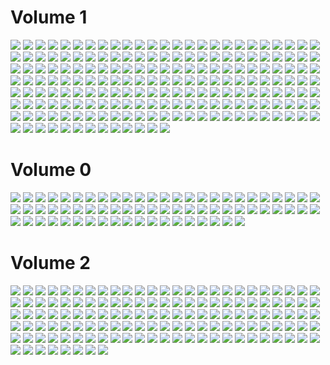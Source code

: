 
# Volume 1

[![](vol1/faces-64x/0.png)](vol1/faces/0.png) [![](vol1/faces-64x/1.png)](vol1/faces/1.png) [![](vol1/faces-64x/10.png)](vol1/faces/10.png) [![](vol1/faces-64x/100.png)](vol1/faces/100.png) [![](vol1/faces-64x/101.png)](vol1/faces/101.png) [![](vol1/faces-64x/102.png)](vol1/faces/102.png) [![](vol1/faces-64x/103.png)](vol1/faces/103.png) [![](vol1/faces-64x/104.png)](vol1/faces/104.png) [![](vol1/faces-64x/105.png)](vol1/faces/105.png) [![](vol1/faces-64x/106.png)](vol1/faces/106.png) [![](vol1/faces-64x/107.png)](vol1/faces/107.png) [![](vol1/faces-64x/108.png)](vol1/faces/108.png) [![](vol1/faces-64x/109.png)](vol1/faces/109.png) [![](vol1/faces-64x/11.png)](vol1/faces/11.png) [![](vol1/faces-64x/110.png)](vol1/faces/110.png) [![](vol1/faces-64x/111.png)](vol1/faces/111.png) [![](vol1/faces-64x/112.png)](vol1/faces/112.png) [![](vol1/faces-64x/113.png)](vol1/faces/113.png) [![](vol1/faces-64x/114.png)](vol1/faces/114.png) [![](vol1/faces-64x/115.png)](vol1/faces/115.png) [![](vol1/faces-64x/116.png)](vol1/faces/116.png) [![](vol1/faces-64x/117.png)](vol1/faces/117.png) [![](vol1/faces-64x/118.png)](vol1/faces/118.png) [![](vol1/faces-64x/119.png)](vol1/faces/119.png) [![](vol1/faces-64x/12.png)](vol1/faces/12.png) [![](vol1/faces-64x/121.png)](vol1/faces/121.png) [![](vol1/faces-64x/122.png)](vol1/faces/122.png) [![](vol1/faces-64x/123.png)](vol1/faces/123.png) [![](vol1/faces-64x/124.png)](vol1/faces/124.png) [![](vol1/faces-64x/126.png)](vol1/faces/126.png) [![](vol1/faces-64x/127.png)](vol1/faces/127.png) [![](vol1/faces-64x/128.png)](vol1/faces/128.png) [![](vol1/faces-64x/129.png)](vol1/faces/129.png) [![](vol1/faces-64x/13.png)](vol1/faces/13.png) [![](vol1/faces-64x/130.png)](vol1/faces/130.png) [![](vol1/faces-64x/131.png)](vol1/faces/131.png) [![](vol1/faces-64x/132.png)](vol1/faces/132.png) [![](vol1/faces-64x/133.png)](vol1/faces/133.png) [![](vol1/faces-64x/134.png)](vol1/faces/134.png) [![](vol1/faces-64x/135.png)](vol1/faces/135.png) [![](vol1/faces-64x/136.png)](vol1/faces/136.png) [![](vol1/faces-64x/137.png)](vol1/faces/137.png) [![](vol1/faces-64x/138.png)](vol1/faces/138.png) [![](vol1/faces-64x/139.png)](vol1/faces/139.png) [![](vol1/faces-64x/14.png)](vol1/faces/14.png) [![](vol1/faces-64x/140.png)](vol1/faces/140.png) [![](vol1/faces-64x/141.png)](vol1/faces/141.png) [![](vol1/faces-64x/142.png)](vol1/faces/142.png) [![](vol1/faces-64x/143.png)](vol1/faces/143.png) [![](vol1/faces-64x/144.png)](vol1/faces/144.png) [![](vol1/faces-64x/145.png)](vol1/faces/145.png) [![](vol1/faces-64x/146.png)](vol1/faces/146.png) [![](vol1/faces-64x/147.png)](vol1/faces/147.png) [![](vol1/faces-64x/148.png)](vol1/faces/148.png) [![](vol1/faces-64x/149.png)](vol1/faces/149.png) [![](vol1/faces-64x/15.png)](vol1/faces/15.png) [![](vol1/faces-64x/150.png)](vol1/faces/150.png) [![](vol1/faces-64x/151.png)](vol1/faces/151.png) [![](vol1/faces-64x/152.png)](vol1/faces/152.png) [![](vol1/faces-64x/153.png)](vol1/faces/153.png) [![](vol1/faces-64x/154.png)](vol1/faces/154.png) [![](vol1/faces-64x/155.png)](vol1/faces/155.png) [![](vol1/faces-64x/156.png)](vol1/faces/156.png) [![](vol1/faces-64x/157.png)](vol1/faces/157.png) [![](vol1/faces-64x/158.png)](vol1/faces/158.png) [![](vol1/faces-64x/159.png)](vol1/faces/159.png) [![](vol1/faces-64x/16.png)](vol1/faces/16.png) [![](vol1/faces-64x/160.png)](vol1/faces/160.png) [![](vol1/faces-64x/161.png)](vol1/faces/161.png) [![](vol1/faces-64x/162.png)](vol1/faces/162.png) [![](vol1/faces-64x/163.png)](vol1/faces/163.png) [![](vol1/faces-64x/164.png)](vol1/faces/164.png) [![](vol1/faces-64x/165.png)](vol1/faces/165.png) [![](vol1/faces-64x/166.png)](vol1/faces/166.png) [![](vol1/faces-64x/167.png)](vol1/faces/167.png) [![](vol1/faces-64x/168.png)](vol1/faces/168.png) [![](vol1/faces-64x/169.png)](vol1/faces/169.png) [![](vol1/faces-64x/17.png)](vol1/faces/17.png) [![](vol1/faces-64x/170.png)](vol1/faces/170.png) [![](vol1/faces-64x/171.png)](vol1/faces/171.png) [![](vol1/faces-64x/172.png)](vol1/faces/172.png) [![](vol1/faces-64x/173.png)](vol1/faces/173.png) [![](vol1/faces-64x/174.png)](vol1/faces/174.png) [![](vol1/faces-64x/175.png)](vol1/faces/175.png) [![](vol1/faces-64x/176.png)](vol1/faces/176.png) [![](vol1/faces-64x/177.png)](vol1/faces/177.png) [![](vol1/faces-64x/178.png)](vol1/faces/178.png) [![](vol1/faces-64x/179.png)](vol1/faces/179.png) [![](vol1/faces-64x/18.png)](vol1/faces/18.png) [![](vol1/faces-64x/180.png)](vol1/faces/180.png) [![](vol1/faces-64x/181.png)](vol1/faces/181.png) [![](vol1/faces-64x/182.png)](vol1/faces/182.png) [![](vol1/faces-64x/183.png)](vol1/faces/183.png) [![](vol1/faces-64x/184.png)](vol1/faces/184.png) [![](vol1/faces-64x/185.png)](vol1/faces/185.png) [![](vol1/faces-64x/186.png)](vol1/faces/186.png) [![](vol1/faces-64x/187.png)](vol1/faces/187.png) [![](vol1/faces-64x/188.png)](vol1/faces/188.png) [![](vol1/faces-64x/189.png)](vol1/faces/189.png) [![](vol1/faces-64x/19.png)](vol1/faces/19.png) [![](vol1/faces-64x/190.png)](vol1/faces/190.png) [![](vol1/faces-64x/191.png)](vol1/faces/191.png) [![](vol1/faces-64x/192.png)](vol1/faces/192.png) [![](vol1/faces-64x/193.png)](vol1/faces/193.png) [![](vol1/faces-64x/2.png)](vol1/faces/2.png) [![](vol1/faces-64x/20.png)](vol1/faces/20.png) [![](vol1/faces-64x/21.png)](vol1/faces/21.png) [![](vol1/faces-64x/22.png)](vol1/faces/22.png) [![](vol1/faces-64x/23.png)](vol1/faces/23.png) [![](vol1/faces-64x/24.png)](vol1/faces/24.png) [![](vol1/faces-64x/25.png)](vol1/faces/25.png) [![](vol1/faces-64x/26.png)](vol1/faces/26.png) [![](vol1/faces-64x/27.png)](vol1/faces/27.png) [![](vol1/faces-64x/28.png)](vol1/faces/28.png) [![](vol1/faces-64x/29.png)](vol1/faces/29.png) [![](vol1/faces-64x/3.png)](vol1/faces/3.png) [![](vol1/faces-64x/30.png)](vol1/faces/30.png) [![](vol1/faces-64x/31.png)](vol1/faces/31.png) [![](vol1/faces-64x/32.png)](vol1/faces/32.png) [![](vol1/faces-64x/33.png)](vol1/faces/33.png) [![](vol1/faces-64x/34.png)](vol1/faces/34.png) [![](vol1/faces-64x/35.png)](vol1/faces/35.png) [![](vol1/faces-64x/36.png)](vol1/faces/36.png) [![](vol1/faces-64x/37.png)](vol1/faces/37.png) [![](vol1/faces-64x/38.png)](vol1/faces/38.png) [![](vol1/faces-64x/39.png)](vol1/faces/39.png) [![](vol1/faces-64x/4.png)](vol1/faces/4.png) [![](vol1/faces-64x/40.png)](vol1/faces/40.png) [![](vol1/faces-64x/41.png)](vol1/faces/41.png) [![](vol1/faces-64x/42.png)](vol1/faces/42.png) [![](vol1/faces-64x/43.png)](vol1/faces/43.png) [![](vol1/faces-64x/44.png)](vol1/faces/44.png) [![](vol1/faces-64x/45.png)](vol1/faces/45.png) [![](vol1/faces-64x/46.png)](vol1/faces/46.png) [![](vol1/faces-64x/47.png)](vol1/faces/47.png) [![](vol1/faces-64x/48.png)](vol1/faces/48.png) [![](vol1/faces-64x/49.png)](vol1/faces/49.png) [![](vol1/faces-64x/5.png)](vol1/faces/5.png) [![](vol1/faces-64x/50.png)](vol1/faces/50.png) [![](vol1/faces-64x/51.png)](vol1/faces/51.png) [![](vol1/faces-64x/52.png)](vol1/faces/52.png) [![](vol1/faces-64x/53.png)](vol1/faces/53.png) [![](vol1/faces-64x/54.png)](vol1/faces/54.png) [![](vol1/faces-64x/56.png)](vol1/faces/56.png) [![](vol1/faces-64x/58.png)](vol1/faces/58.png) [![](vol1/faces-64x/59.png)](vol1/faces/59.png) [![](vol1/faces-64x/6.png)](vol1/faces/6.png) [![](vol1/faces-64x/60.png)](vol1/faces/60.png) [![](vol1/faces-64x/61.png)](vol1/faces/61.png) [![](vol1/faces-64x/62.png)](vol1/faces/62.png) [![](vol1/faces-64x/63.png)](vol1/faces/63.png) [![](vol1/faces-64x/64.png)](vol1/faces/64.png) [![](vol1/faces-64x/65.png)](vol1/faces/65.png) [![](vol1/faces-64x/66.png)](vol1/faces/66.png) [![](vol1/faces-64x/67.png)](vol1/faces/67.png) [![](vol1/faces-64x/68.png)](vol1/faces/68.png) [![](vol1/faces-64x/69.png)](vol1/faces/69.png) [![](vol1/faces-64x/7.png)](vol1/faces/7.png) [![](vol1/faces-64x/70.png)](vol1/faces/70.png) [![](vol1/faces-64x/71.png)](vol1/faces/71.png) [![](vol1/faces-64x/72.png)](vol1/faces/72.png) [![](vol1/faces-64x/73.png)](vol1/faces/73.png) [![](vol1/faces-64x/74.png)](vol1/faces/74.png) [![](vol1/faces-64x/75.png)](vol1/faces/75.png) [![](vol1/faces-64x/77.png)](vol1/faces/77.png) [![](vol1/faces-64x/79.png)](vol1/faces/79.png) [![](vol1/faces-64x/8.png)](vol1/faces/8.png) [![](vol1/faces-64x/80.png)](vol1/faces/80.png) [![](vol1/faces-64x/81.png)](vol1/faces/81.png) [![](vol1/faces-64x/82.png)](vol1/faces/82.png) [![](vol1/faces-64x/83.png)](vol1/faces/83.png) [![](vol1/faces-64x/84.png)](vol1/faces/84.png) [![](vol1/faces-64x/85.png)](vol1/faces/85.png) [![](vol1/faces-64x/86.png)](vol1/faces/86.png) [![](vol1/faces-64x/87.png)](vol1/faces/87.png) [![](vol1/faces-64x/88.png)](vol1/faces/88.png) [![](vol1/faces-64x/89.png)](vol1/faces/89.png) [![](vol1/faces-64x/9.png)](vol1/faces/9.png) [![](vol1/faces-64x/90.png)](vol1/faces/90.png) [![](vol1/faces-64x/91.png)](vol1/faces/91.png) [![](vol1/faces-64x/92.png)](vol1/faces/92.png) [![](vol1/faces-64x/93.png)](vol1/faces/93.png) [![](vol1/faces-64x/94.png)](vol1/faces/94.png) [![](vol1/faces-64x/95.png)](vol1/faces/95.png) [![](vol1/faces-64x/96.png)](vol1/faces/96.png) [![](vol1/faces-64x/97.png)](vol1/faces/97.png) [![](vol1/faces-64x/98.png)](vol1/faces/98.png) [![](vol1/faces-64x/99.png)](vol1/faces/99.png)


# Volume 0

[![](vol0/faces-64x/0.png)](vol0/faces/0.png) [![](vol0/faces-64x/1.png)](vol0/faces/1.png) [![](vol0/faces-64x/10.png)](vol0/faces/10.png) [![](vol0/faces-64x/11.png)](vol0/faces/11.png) [![](vol0/faces-64x/12.png)](vol0/faces/12.png) [![](vol0/faces-64x/13.png)](vol0/faces/13.png) [![](vol0/faces-64x/15.png)](vol0/faces/15.png) [![](vol0/faces-64x/17.png)](vol0/faces/17.png) [![](vol0/faces-64x/18.png)](vol0/faces/18.png) [![](vol0/faces-64x/19.png)](vol0/faces/19.png) [![](vol0/faces-64x/2.png)](vol0/faces/2.png) [![](vol0/faces-64x/20.png)](vol0/faces/20.png) [![](vol0/faces-64x/21.png)](vol0/faces/21.png) [![](vol0/faces-64x/22.png)](vol0/faces/22.png) [![](vol0/faces-64x/23.png)](vol0/faces/23.png) [![](vol0/faces-64x/24.png)](vol0/faces/24.png) [![](vol0/faces-64x/25.png)](vol0/faces/25.png) [![](vol0/faces-64x/26.png)](vol0/faces/26.png) [![](vol0/faces-64x/27.png)](vol0/faces/27.png) [![](vol0/faces-64x/28.png)](vol0/faces/28.png) [![](vol0/faces-64x/29.png)](vol0/faces/29.png) [![](vol0/faces-64x/3.png)](vol0/faces/3.png) [![](vol0/faces-64x/30.png)](vol0/faces/30.png) [![](vol0/faces-64x/31.png)](vol0/faces/31.png) [![](vol0/faces-64x/32.png)](vol0/faces/32.png) [![](vol0/faces-64x/33.png)](vol0/faces/33.png) [![](vol0/faces-64x/34.png)](vol0/faces/34.png) [![](vol0/faces-64x/35.png)](vol0/faces/35.png) [![](vol0/faces-64x/36.png)](vol0/faces/36.png) [![](vol0/faces-64x/37.png)](vol0/faces/37.png) [![](vol0/faces-64x/38.png)](vol0/faces/38.png) [![](vol0/faces-64x/39.png)](vol0/faces/39.png) [![](vol0/faces-64x/4.png)](vol0/faces/4.png) [![](vol0/faces-64x/40.png)](vol0/faces/40.png) [![](vol0/faces-64x/41.png)](vol0/faces/41.png) [![](vol0/faces-64x/42.png)](vol0/faces/42.png) [![](vol0/faces-64x/43.png)](vol0/faces/43.png) [![](vol0/faces-64x/47.png)](vol0/faces/47.png) [![](vol0/faces-64x/49.png)](vol0/faces/49.png) [![](vol0/faces-64x/5.png)](vol0/faces/5.png) [![](vol0/faces-64x/51.png)](vol0/faces/51.png) [![](vol0/faces-64x/52.png)](vol0/faces/52.png) [![](vol0/faces-64x/53.png)](vol0/faces/53.png) [![](vol0/faces-64x/54.png)](vol0/faces/54.png) [![](vol0/faces-64x/55.png)](vol0/faces/55.png) [![](vol0/faces-64x/56.png)](vol0/faces/56.png) [![](vol0/faces-64x/57.png)](vol0/faces/57.png) [![](vol0/faces-64x/58.png)](vol0/faces/58.png) [![](vol0/faces-64x/59.png)](vol0/faces/59.png) [![](vol0/faces-64x/6.png)](vol0/faces/6.png) [![](vol0/faces-64x/60.png)](vol0/faces/60.png) [![](vol0/faces-64x/61.png)](vol0/faces/61.png) [![](vol0/faces-64x/62.png)](vol0/faces/62.png) [![](vol0/faces-64x/63.png)](vol0/faces/63.png) [![](vol0/faces-64x/64.png)](vol0/faces/64.png) [![](vol0/faces-64x/65.png)](vol0/faces/65.png) [![](vol0/faces-64x/66.png)](vol0/faces/66.png) [![](vol0/faces-64x/67.png)](vol0/faces/67.png) [![](vol0/faces-64x/68.png)](vol0/faces/68.png) [![](vol0/faces-64x/69.png)](vol0/faces/69.png) [![](vol0/faces-64x/7.png)](vol0/faces/7.png) [![](vol0/faces-64x/70.png)](vol0/faces/70.png) [![](vol0/faces-64x/71.png)](vol0/faces/71.png) [![](vol0/faces-64x/72.png)](vol0/faces/72.png) [![](vol0/faces-64x/73.png)](vol0/faces/73.png) [![](vol0/faces-64x/74.png)](vol0/faces/74.png) [![](vol0/faces-64x/75.png)](vol0/faces/75.png) [![](vol0/faces-64x/8.png)](vol0/faces/8.png) [![](vol0/faces-64x/9.png)](vol0/faces/9.png)


# Volume 2

[![](vol2/faces-64x/000.png)](vol2/faces/000.png) [![](vol2/faces-64x/001.png)](vol2/faces/001.png) [![](vol2/faces-64x/002.png)](vol2/faces/002.png) [![](vol2/faces-64x/003.png)](vol2/faces/003.png) [![](vol2/faces-64x/004.png)](vol2/faces/004.png) [![](vol2/faces-64x/005.png)](vol2/faces/005.png) [![](vol2/faces-64x/006.png)](vol2/faces/006.png) [![](vol2/faces-64x/007.png)](vol2/faces/007.png) [![](vol2/faces-64x/008.png)](vol2/faces/008.png) [![](vol2/faces-64x/009.png)](vol2/faces/009.png) [![](vol2/faces-64x/010.png)](vol2/faces/010.png) [![](vol2/faces-64x/011.png)](vol2/faces/011.png) [![](vol2/faces-64x/012.png)](vol2/faces/012.png) [![](vol2/faces-64x/013.png)](vol2/faces/013.png) [![](vol2/faces-64x/014.png)](vol2/faces/014.png) [![](vol2/faces-64x/015.png)](vol2/faces/015.png) [![](vol2/faces-64x/016.png)](vol2/faces/016.png) [![](vol2/faces-64x/017.png)](vol2/faces/017.png) [![](vol2/faces-64x/018.png)](vol2/faces/018.png) [![](vol2/faces-64x/019.png)](vol2/faces/019.png) [![](vol2/faces-64x/020.png)](vol2/faces/020.png) [![](vol2/faces-64x/021.png)](vol2/faces/021.png) [![](vol2/faces-64x/022.png)](vol2/faces/022.png) [![](vol2/faces-64x/023.png)](vol2/faces/023.png) [![](vol2/faces-64x/024.png)](vol2/faces/024.png) [![](vol2/faces-64x/025.png)](vol2/faces/025.png) [![](vol2/faces-64x/026.png)](vol2/faces/026.png) [![](vol2/faces-64x/027.png)](vol2/faces/027.png) [![](vol2/faces-64x/028.png)](vol2/faces/028.png) [![](vol2/faces-64x/029.png)](vol2/faces/029.png) [![](vol2/faces-64x/030.png)](vol2/faces/030.png) [![](vol2/faces-64x/031.png)](vol2/faces/031.png) [![](vol2/faces-64x/032.png)](vol2/faces/032.png) [![](vol2/faces-64x/033.png)](vol2/faces/033.png) [![](vol2/faces-64x/034.png)](vol2/faces/034.png) [![](vol2/faces-64x/035.png)](vol2/faces/035.png) [![](vol2/faces-64x/036.png)](vol2/faces/036.png) [![](vol2/faces-64x/037.png)](vol2/faces/037.png) [![](vol2/faces-64x/038.png)](vol2/faces/038.png) [![](vol2/faces-64x/039.png)](vol2/faces/039.png) [![](vol2/faces-64x/040.png)](vol2/faces/040.png) [![](vol2/faces-64x/041.png)](vol2/faces/041.png) [![](vol2/faces-64x/042.png)](vol2/faces/042.png) [![](vol2/faces-64x/043.png)](vol2/faces/043.png) [![](vol2/faces-64x/044.png)](vol2/faces/044.png) [![](vol2/faces-64x/045.png)](vol2/faces/045.png) [![](vol2/faces-64x/046.png)](vol2/faces/046.png) [![](vol2/faces-64x/047.png)](vol2/faces/047.png) [![](vol2/faces-64x/048.png)](vol2/faces/048.png) [![](vol2/faces-64x/049.png)](vol2/faces/049.png) [![](vol2/faces-64x/050.png)](vol2/faces/050.png) [![](vol2/faces-64x/051.png)](vol2/faces/051.png) [![](vol2/faces-64x/052.png)](vol2/faces/052.png) [![](vol2/faces-64x/053.png)](vol2/faces/053.png) [![](vol2/faces-64x/054.png)](vol2/faces/054.png) [![](vol2/faces-64x/055.png)](vol2/faces/055.png) [![](vol2/faces-64x/056.png)](vol2/faces/056.png) [![](vol2/faces-64x/057.png)](vol2/faces/057.png) [![](vol2/faces-64x/058.png)](vol2/faces/058.png) [![](vol2/faces-64x/059.png)](vol2/faces/059.png) [![](vol2/faces-64x/060.png)](vol2/faces/060.png) [![](vol2/faces-64x/061.png)](vol2/faces/061.png) [![](vol2/faces-64x/062.png)](vol2/faces/062.png) [![](vol2/faces-64x/063.png)](vol2/faces/063.png) [![](vol2/faces-64x/064.png)](vol2/faces/064.png) [![](vol2/faces-64x/065.png)](vol2/faces/065.png) [![](vol2/faces-64x/066.png)](vol2/faces/066.png) [![](vol2/faces-64x/067.png)](vol2/faces/067.png) [![](vol2/faces-64x/068.png)](vol2/faces/068.png) [![](vol2/faces-64x/069.png)](vol2/faces/069.png) [![](vol2/faces-64x/070.png)](vol2/faces/070.png) [![](vol2/faces-64x/071.png)](vol2/faces/071.png) [![](vol2/faces-64x/072.png)](vol2/faces/072.png) [![](vol2/faces-64x/073.png)](vol2/faces/073.png) [![](vol2/faces-64x/074.png)](vol2/faces/074.png) [![](vol2/faces-64x/075.png)](vol2/faces/075.png) [![](vol2/faces-64x/076.png)](vol2/faces/076.png) [![](vol2/faces-64x/077.png)](vol2/faces/077.png) [![](vol2/faces-64x/078.png)](vol2/faces/078.png) [![](vol2/faces-64x/080.png)](vol2/faces/080.png) [![](vol2/faces-64x/081.png)](vol2/faces/081.png) [![](vol2/faces-64x/082.png)](vol2/faces/082.png) [![](vol2/faces-64x/083.png)](vol2/faces/083.png) [![](vol2/faces-64x/084.png)](vol2/faces/084.png) [![](vol2/faces-64x/085.png)](vol2/faces/085.png) [![](vol2/faces-64x/086.png)](vol2/faces/086.png) [![](vol2/faces-64x/087.png)](vol2/faces/087.png) [![](vol2/faces-64x/088.png)](vol2/faces/088.png) [![](vol2/faces-64x/089.png)](vol2/faces/089.png) [![](vol2/faces-64x/090.png)](vol2/faces/090.png) [![](vol2/faces-64x/091.png)](vol2/faces/091.png) [![](vol2/faces-64x/092.png)](vol2/faces/092.png) [![](vol2/faces-64x/093.png)](vol2/faces/093.png) [![](vol2/faces-64x/094.png)](vol2/faces/094.png) [![](vol2/faces-64x/095.png)](vol2/faces/095.png) [![](vol2/faces-64x/098.png)](vol2/faces/098.png) [![](vol2/faces-64x/099.png)](vol2/faces/099.png) [![](vol2/faces-64x/100.png)](vol2/faces/100.png) [![](vol2/faces-64x/101.png)](vol2/faces/101.png) [![](vol2/faces-64x/102.png)](vol2/faces/102.png) [![](vol2/faces-64x/103.png)](vol2/faces/103.png) [![](vol2/faces-64x/104.png)](vol2/faces/104.png) [![](vol2/faces-64x/105.png)](vol2/faces/105.png) [![](vol2/faces-64x/106.png)](vol2/faces/106.png) [![](vol2/faces-64x/107.png)](vol2/faces/107.png) [![](vol2/faces-64x/108.png)](vol2/faces/108.png) [![](vol2/faces-64x/109.png)](vol2/faces/109.png) [![](vol2/faces-64x/110.png)](vol2/faces/110.png) [![](vol2/faces-64x/111.png)](vol2/faces/111.png) [![](vol2/faces-64x/112.png)](vol2/faces/112.png) [![](vol2/faces-64x/113.png)](vol2/faces/113.png) [![](vol2/faces-64x/114.png)](vol2/faces/114.png) [![](vol2/faces-64x/115.png)](vol2/faces/115.png) [![](vol2/faces-64x/116.png)](vol2/faces/116.png) [![](vol2/faces-64x/117.png)](vol2/faces/117.png) [![](vol2/faces-64x/118.png)](vol2/faces/118.png) [![](vol2/faces-64x/119.png)](vol2/faces/119.png) [![](vol2/faces-64x/120.png)](vol2/faces/120.png) [![](vol2/faces-64x/121.png)](vol2/faces/121.png) [![](vol2/faces-64x/122.png)](vol2/faces/122.png) [![](vol2/faces-64x/123.png)](vol2/faces/123.png) [![](vol2/faces-64x/124.png)](vol2/faces/124.png) [![](vol2/faces-64x/125.png)](vol2/faces/125.png) [![](vol2/faces-64x/126.png)](vol2/faces/126.png) [![](vol2/faces-64x/127.png)](vol2/faces/127.png) [![](vol2/faces-64x/128.png)](vol2/faces/128.png) [![](vol2/faces-64x/129.png)](vol2/faces/129.png) [![](vol2/faces-64x/130.png)](vol2/faces/130.png) [![](vol2/faces-64x/131.png)](vol2/faces/131.png) [![](vol2/faces-64x/132.png)](vol2/faces/132.png) [![](vol2/faces-64x/133.png)](vol2/faces/133.png) [![](vol2/faces-64x/134.png)](vol2/faces/134.png) [![](vol2/faces-64x/135.png)](vol2/faces/135.png) 
